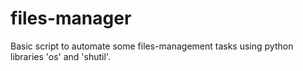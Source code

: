 # files-manager
Basic script to automate some files-management tasks using python libraries 'os' and 'shutil'.
